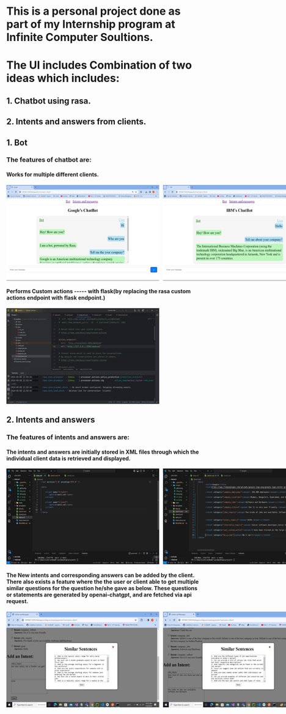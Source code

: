 # This is a personal project done as part of my Internship program at Infinite Computer Soultions.
# The UI includes Combination of two ideas which includes:
## 1. Chatbot using rasa.
## 2. Intents and answers from clients.

## 1. Bot

### The features of chatbot are:
   #### Works for multiple different clients.

   <div style="display: flex;">
    <!-- First image -->
    <img src="./images/gbot.png" alt="Image 1" style="width: 400px; height: 250px; margin-right: 10px;">
    <!-- Second image -->
    <img src="./images/ibot.png" alt="Image 2" style="width: 400px; height: 250px; margin-right: 10px;">
    </div>

   #### Performs Custom actions ----- with flask(by replacing the rasa custom actions endpoint with flask endpoint.)
   <div style="display: flex;">
    <!-- First image -->
    <img src="./images/endpoint.png" alt="Image 1" style="width: 400px; height: 250px; margin-right: 10px;">
    </div>


## 2. Intents and answers

### The features of intents and answers are:
   #### The intents and answers are initially stored in XML files through which the individual client data is retrieved and displayed.

   <div style="display: flex;">
    <!-- First image -->
    <img src="./images/data.png" alt="Image 1" style="width: 400px; height: 250px; margin-right: 10px;">
    <!-- Second image -->
    <img src="./images/c-1.png" alt="Image 2" style="width: 400px; height: 250px; margin-right: 10px;">
    <img src="./images/c-2.png" alt="Image 2" style="width: 400px; height: 250px; margin-right: 10px;">
    </div>
   
   #### The New intents and corresponding answers can be added by the client. There also exists a feature where the the user or client able to get multiple similar questions for the question he/she gave as below. These questions or statements are generated by openai-chatgpt, and are fetched via api request.
   
   <div style="display: flex;">
    <!-- First image -->
    <img src="./images/q-1.png" alt="Image 1" style="width: 400px; height: 250px; margin-right: 10px;">
    <!-- Second image -->
    <img src="./images/q-2.png" alt="Image 2" style="width: 400px; height: 250px; margin-right: 10px;">
    </div>


